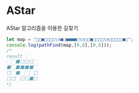 # AStar
AStar 알고리즘을 이용한 길찾기

```javascript
let map = "□□■□□□□\n■□■■■■□\n□□■□□□□\n□□□□□■□";
console.log(pathFind(map,[0,0],[0,6]));
/*
result : 
🏻🏻⬛⬜⬜⬜🏻
⬛🏻⬛⬛⬛⬛🏻
⬜🏻⬛🏻🏻🏻⬜
⬜⬜🏻⬜⬜⬛⬜
*/
```


